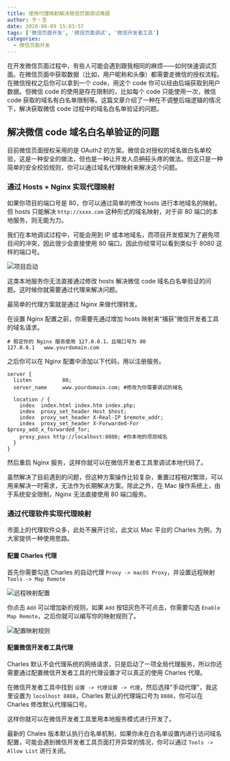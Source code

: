 ```yaml
---
title: 使用代理映射解决微信页面调试难题
author: 子丶言
date: 2020-06-09 15:03:57
tags: ['微信页面开发', '微信页面调试', '微信开发者工具']
categories:
  - 微信页面开发
---
```


在开发微信页面过程中，有些人可能会遇到跟我相同的麻烦——如何快速调试页面。在微信页面中获取数据（比如，用户昵称和头像）都需要走微信的授权流程。在微信授权之后你可以拿到一个 code，用这个 code 你可以经由后端获取到用户数据。但微信 code 的使用是存在限制的，比如每个 code 只能使用一次，微信 code 获取的域名有白名单限制等。这篇文章介绍了一种在不调整后端逻辑的情况下，解决获取微信 code 过程中的域名白名单验证的问题。
<!-- more -->

## 解决微信 code 域名白名单验证的问题

目前微信页面授权采用的是 OAuth2 的方案。微信会对授权的域名做白名单校验，这是一种安全的做法，但也是一种让开发人员~~抓狂~~头疼的做法。但这只是一种简单的安全校验规则，你可以通过域名代理映射来解决这个问题。

### 通过 Hosts + Nginx 实现代理映射

如果你项目的端口号是 80，你可以通过简单的修改 hosts 进行本地域名的映射。但 hosts 只能解决 `http://xxxx.com` 这种形式的域名映射，对于非 80 端口的本地服务，则无能为力。

我们在本地调试过程中，可能会用到 IP 或本地域名，而项目开发框架为了避免项目间的冲突，因此很少会直接使用 80 端口。因此你经常可以看到类似于 8080 这样的端口号。

![项目启动](https://gaeacdn.jiliguala.com/devjlgl/tmp/7640f6dd39389c0e500248fe1aaf4220.png)

这类本地服务你无法直接通过修改 hosts 解决微信 code 域名白名单验证的问题。这时候你就需要通过代理来解决问题。

最简单的代理方案就是通过 Nginx 来做代理转发。

在设置 Nginx 配置之前，你需要先通过增加 hosts 映射来“捕获”微信开发者工具的域名请求。

```
# 假定你的 Nginx 服务使用 127.0.0.1，且端口号为 80
127.0.0.1 	www.yourdomain.com
```

之后你可以在 Nginx 配置中添加以下代码，用以注册服务。

```nginx
server {
  listen          80;
  server_name     www.yourdomain.com; #修改为你需要调试的域名

  location / {
    index  index.html index.htm index.php;
    index  proxy_set_header Host $host;
    index  proxy_set_header X-Real-IP $remote_addr;
    index  proxy_set_header X-Forwarded-For $proxy_add_x_forwarded_for;
    proxy_pass http://localhost:8080; #你本地的项目域名
  }
}
```

然后重启 Nginx 服务，这样你就可以在微信开发者工具里调试本地代码了。

虽然解决了目前遇到的问题，但这种方案操作比较复杂，重置过程相对繁琐，可以用来解决一时需求，无法作为长期解决方案。除此之外，在 Mac 操作系统上，由于系统安全限制，Nginx 无法直接使用 80 端口服务。

### 通过代理软件实现代理映射

市面上的代理软件众多，此处不展开讨论，此文以 Mac 平台的 Charles 为例，为大家提供一种使用思路。

#### 配置 Charles 代理

首先你需要勾选 Charles 的自动代理 `Proxy -> macOS Proxy`，并设置远程映射 `Tools -> Map Remote`

![远程映射配置](https://gaeacdn.jiliguala.com/devjlgl/tmp/f285555e5e02ec872ffd4f838594340f.png)

你点击 `Add` 可以增加新的规则，如果 `Add` 按钮灰色不可点击，你需要勾选 `Enable Map Remote`，之后你就可以编写你的映射规则了。

![配置映射规则](https://gaeacdn.jiliguala.com/devjlgl/tmp/1e34f34bc6d6031d48cd6361e24a73e7.png)

#### 配置微信开发者工具代理

Charles 默认不会代理系统的网络请求，只是启动了一项全局代理服务，所以你还需要通过配置微信开发者工具的代理设置才可以真正的使用 Charles 代理。

在微信开发者工具中找到 `设置 -> 代理设置 -> 代理`，然后选择"手动代理"，我这里设置为 `locolhost 8888`，Charles 默认的代理端口号为 `8888`，你可以在 Charles 修改默认代理端口号。

这样你就可以在微信开发者工具里用本地服务模式进行开发了。

最新的 Chales 版本默认执行白名单机制，如果你未在白名单设置内进行访问域名配置，可能会遇到微信开发者工具页面打开异常的情况，你可以通过 `Tools -> Allow List` 进行关闭。
